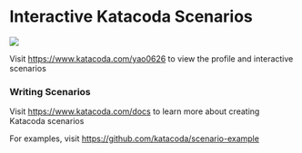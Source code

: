 # Interactive Katacoda Scenarios

[![](http://shields.katacoda.com/katacoda/yao0626/count.svg)](https://www.katacoda.com/yao0626 "Get your profile on Katacoda.com")

Visit https://www.katacoda.com/yao0626 to view the profile and interactive scenarios

### Writing Scenarios
Visit https://www.katacoda.com/docs to learn more about creating Katacoda scenarios

For examples, visit https://github.com/katacoda/scenario-example
